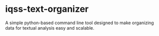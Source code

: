 iqss-text-organizer
===================

A simple python-based command line tool designed to make organizing data for textual analysis easy and scalable.